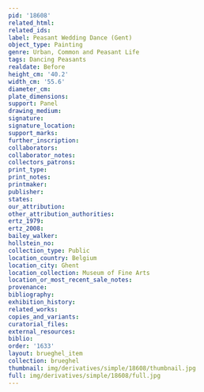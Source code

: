 ```yaml
---
pid: '18608'
related_html: 
related_ids: 
label: Peasant Wedding Dance (Gent)
object_type: Painting
genre: Urban, Common and Peasant Life
tags: Dancing Peasants
realdate: Before
height_cm: '40.2'
width_cm: '55.6'
diameter_cm: 
plate_dimensions: 
support: Panel
drawing_medium: 
signature: 
signature_location: 
support_marks: 
further_inscription: 
collaborators: 
collaborator_notes: 
collectors_patrons: 
print_type: 
print_notes: 
printmaker: 
publisher: 
states: 
our_attribution: 
other_attribution_authorities: 
ertz_1979: 
ertz_2008: 
bailey_walker: 
hollstein_no: 
collection_type: Public
location_country: Belgium
location_city: Ghent
location_collection: Museum of Fine Arts
location_or_most_recent_sale_notes: 
provenance: 
bibliography: 
exhibition_history: 
related_works: 
copies_and_variants: 
curatorial_files: 
external_resources: 
biblio: 
order: '1633'
layout: brueghel_item
collection: brueghel
thumbnail: img/derivatives/simple/18608/thumbnail.jpg
full: img/derivatives/simple/18608/full.jpg
---
```

